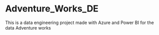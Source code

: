 # Adventure_Works_DE
This is a data engineering project made with Azure and Power BI for the data Adventure works
